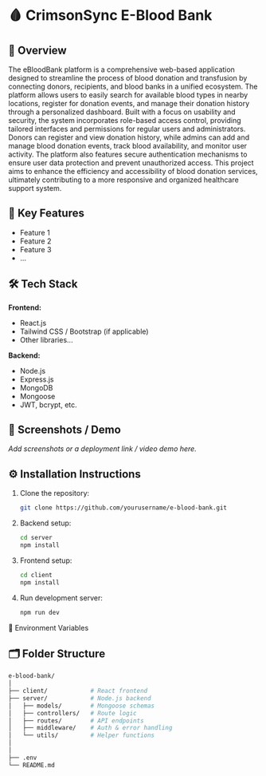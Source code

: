 # 🩸 CrimsonSync E-Blood Bank

## 📖 Overview

The eBloodBank platform is a comprehensive web-based application designed to streamline the process of blood donation and transfusion by connecting donors, recipients, and blood banks in a unified ecosystem. The platform allows users to easily search for available blood types in nearby locations, register for donation events, and manage their donation history through a personalized dashboard. Built with a focus on usability and security, the system incorporates role-based access control, providing tailored interfaces and permissions for regular users and administrators. Donors can register and view donation history, while admins can add and manage blood donation events, track blood availability, and monitor user activity. The platform also features secure authentication mechanisms to ensure user data protection and prevent unauthorized access. 
This project aims to enhance the efficiency and accessibility of blood donation services, ultimately contributing to a more responsive and organized healthcare support system.

## 🚀 Key Features

- Feature 1
- Feature 2
- Feature 3
- ...

## 🛠 Tech Stack

**Frontend:**

- React.js
- Tailwind CSS / Bootstrap (if applicable)
- Other libraries...

**Backend:**

- Node.js
- Express.js
- MongoDB
- Mongoose
- JWT, bcrypt, etc.

## 📸 Screenshots / Demo

_Add screenshots or a deployment link / video demo here._

## ⚙️ Installation Instructions

1. Clone the repository:

   ```bash
   git clone https://github.com/yourusername/e-blood-bank.git

   ```

2. Backend setup:
   ```bash
   cd server
   npm install
   ```
3. Frontend setup:
   ```bash
   cd client
   npm install
   ```
4. Run development server:

   ```bash
   npm run dev

   ```

 🔐 Environment Variables
## 🗂 Folder Structure
```bash
e-blood-bank/
│
├── client/            # React frontend
├── server/            # Node.js backend
│   ├── models/        # Mongoose schemas
│   ├── controllers/   # Route logic
│   ├── routes/        # API endpoints
│   ├── middleware/    # Auth & error handling
│   └── utils/         # Helper functions
│
│
├── .env
└── README.md
 ```